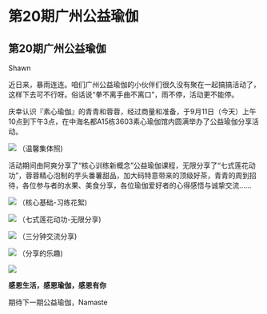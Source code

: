 # 第20期广州公益瑜伽


## **第20期广州公益瑜伽**

Shawn 

近日来，暴雨连连。咱们广州公益瑜伽的小伙伴们很久没有聚在一起搞搞活动了，这样下去可不行呀。俗话说“拳不离手曲不离口”，雨不停，活动更不能停。

庆幸认识『素心瑜伽』的青青和蓉蓉，经过商量和准备，于9月11日（今天）上午10点到下午3点，在中海名都A15栋3603素心瑜伽馆内圆满举办了公益瑜伽分享活动。

![](https://oss.metamind.eu.org/f7aef47f1c01c2d157026.jpg.jpeg)
（温馨集体照)

活动期间由阿爽分享了“核心训练新概念”公益瑜伽课程，无限分享了“七式莲花动功”，蓉蓉精心泡制的芋头番薯甜品，加大码特意带来的顶级好茶，青青的周到招待，各位参与者的水果、美食分享，各位瑜伽爱好者的心得感悟与诚挚交流……

![](https://oss.metamind.eu.org/44d4d03c27c3dceb963c7.jpg.jpeg)
（核心基础-习练花絮)

![](https://oss.metamind.eu.org/22f2039aea4d4c1d09383.jpg.jpeg)
（七式莲花动功-无限分享)

![](https://oss.metamind.eu.org/a31f4d8d35379b2cda805.jpg.jpeg)
（三分钟交流分享)

![](https://oss.metamind.eu.org/72197585af806c2322f25.jpg.jpeg)
（分享的乐趣)

![](https://oss.metamind.eu.org/b5a60104ef3402fc05706.jpg.jpeg)

**感恩生活，感恩瑜伽，感恩有你**

期待下一期公益瑜伽，Namaste

